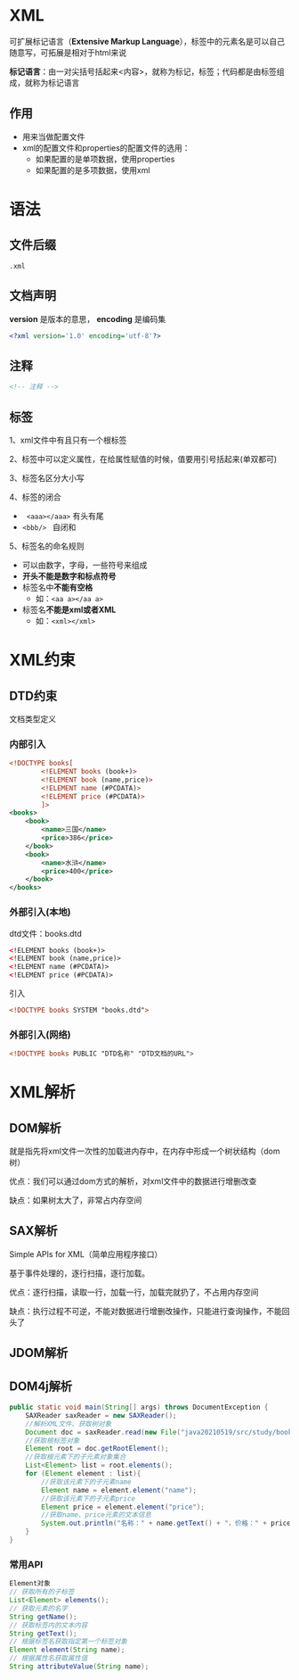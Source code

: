 # XML

可扩展标记语言（**Extensive Markup Language**），标签中的元素名是可以自己随意写，可拓展是相对于html来说

**标记语言**：由一对尖括号括起来<内容>，就称为标记，标签；代码都是由标签组成，就称为标记语言

## 作用

- 用来当做配置文件
- xml的配置文件和properties的配置文件的选用：
  - 如果配置的是单项数据，使用properties
  - 如果配置的是多项数据，使用xml

# 语法

## 文件后缀

`.xml`

## 文档声明

**version** 是版本的意思， **encoding** 是编码集

```xml
<?xml version='1.0' encoding='utf-8'?>
```

## 注释

```xml
<!-- 注释 -->
```

## 标签

1、xml文件中有且只有一个根标签

2、标签中可以定义属性，在给属性赋值的时候，值要用引号括起来(单双都可)

3、标签名区分大小写

4、标签的闭合

- ` <aaa></aaa>`   有头有尾
- `<bbb/> `  自闭和

5、标签名的命名规则

- 可以由数字，字母，一些符号来组成
- **开头不能是数字和标点符号**
- 标签名中**不能有空格**
  - 如：`<aa a></aa a>`
- 标签名**不能是xml或者XML**
  - 如：`<xml></xml>`

# XML约束

## DTD约束

文档类型定义

### 内部引入

```xml
<!DOCTYPE books[
        <!ELEMENT books (book+)>
        <!ELEMENT book (name,price)>
        <!ELEMENT name (#PCDATA)>
        <!ELEMENT price (#PCDATA)>
        ]>
<books>
    <book>
        <name>三国</name>
        <price>386</price>
    </book>
    <book>
        <name>水浒</name>
        <price>400</price>
    </book>
</books>
```

### 外部引入(本地)

dtd文件：books.dtd

```xml
<!ELEMENT books (book+)>
<!ELEMENT book (name,price)>
<!ELEMENT name (#PCDATA)>
<!ELEMENT price (#PCDATA)>
```

引入

```xml
<!DOCTYPE books SYSTEM "books.dtd">
```

### 外部引入(网络)

```xml
<!DOCTYPE books PUBLIC "DTD名称" "DTD文档的URL">
```

# XML解析

## DOM解析

就是指先将xml文件一次性的加载进内存中，在内存中形成一个树状结构（dom树）

优点：我们可以通过dom方式的解析，对xml文件中的数据进行增删改查

缺点：如果树太大了，非常占内存空间

## SAX解析

Simple APIs for XML（简单应用程序接口）

基于事件处理的，逐行扫描，逐行加载。

优点：逐行扫描，读取一行，加载一行，加载完就扔了，不占用内存空间

缺点：执行过程不可逆，不能对数据进行增删改操作，只能进行查询操作，不能回头了

## JDOM解析

## DOM4j解析

```java
public static void main(String[] args) throws DocumentException {
    SAXReader saxReader = new SAXReader();
    //解析XML文件、获取树对象
    Document doc = saxReader.read(new File("java20210519/src/study/books.xml"));
    //获取根标签对象
    Element root = doc.getRootElement();
    //获取根元素下的子元素对象集合
    List<Element> list = root.elements();
    for (Element element : list){
        //获取该元素下的子元素name
        Element name = element.element("name");
        //获取该元素下的子元素price
        Element price = element.element("price");
        //获取name、price元素的文本信息
        System.out.println("名称：" + name.getText() + "，价格：" + price.getText());
    }
}
```

### 常用API

```java
Element对象
// 获取所有的子标签
List<Element> elements();
// 获取元素的名字
String getName();
// 获取标签内的文本内容
String getText();
// 根据标签名获取指定第一个标签对象
Element element(String name);
// 根据属性名获取属性值
String attributeValue(String name);
```


